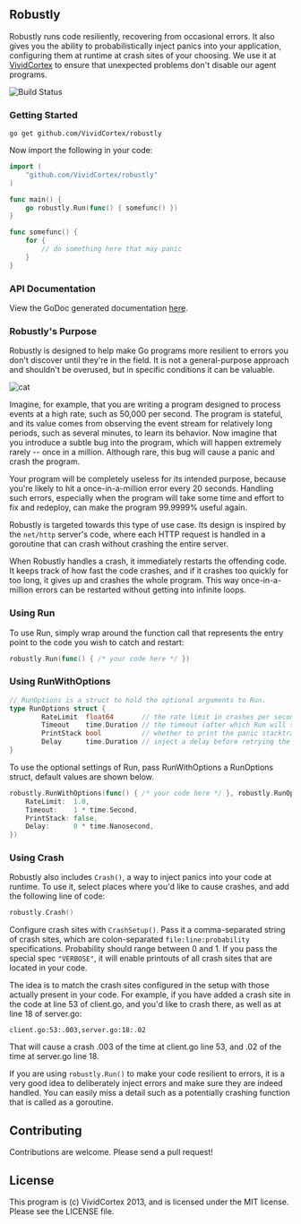 ## Robustly

Robustly runs code resiliently, recovering from occasional errors.
It also gives you the ability to probabilistically inject panics into
your application, configuring them at runtime at crash sites of your
choosing. We use it at [VividCortex](https://vividcortex.com/blog/2013/07/30/writing-resilient-programs-with-go-and-robustly-run/)
to ensure that unexpected problems don't disable our agent programs.

![Build Status](https://circleci.com/gh/VividCortex/robustly.png?circle-token=75e143a154914d6ecf50376b0d93b5401739c52e)

### Getting Started

```
go get github.com/VividCortex/robustly
```

Now import the following in your code:

```go
import (
	"github.com/VividCortex/robustly"
)

func main() {
	go robustly.Run(func() { somefunc() })
}

func somefunc() {
	for {
		// do something here that may panic
	}
}
```

### API Documentation

View the GoDoc generated documentation [here](http://godoc.org/github.com/VividCortex/robustly).

### Robustly's Purpose

Robustly is designed to help make Go programs more resilient to errors
you don't discover until they're in the field. It is not a general-purpose
approach and shouldn't be overused, but in specific conditions it can be valuable.

![cat](http://eventingnation.com/eventingnation.com/images/2012/04/cat-helmet.jpg)

Imagine, for example, that you are writing a program designed to process events
at a high rate, such as 50,000 per second. The program is stateful, and its
value comes from observing the event stream for relatively long periods, such
as several minutes, to learn its behavior. Now imagine that you introduce a
subtle bug into the program, which will happen extremely rarely -- once in a
million. Although rare, this bug will cause a panic and crash the program.

Your program will be completely useless for its intended purpose, because
you're likely to hit a once-in-a-million error every 20 seconds.
Handling such errors, especially when the program will take some time and effort
to fix and redeploy, can make the program 99.9999% useful again.

Robustly is targeted towards this type of use case. Its design is inspired by
the `net/http` server's code, where each HTTP request is handled in a goroutine
that can crash without crashing the entire server.

When Robustly handles a crash, it immediately restarts the offending code. It keeps
track of how fast the code crashes, and if it crashes too quickly for too long, it
gives up and crashes the whole program. This way once-in-a-million errors can be
restarted without getting into infinite loops.

### Using Run

To use Run, simply wrap around the function call that represents
the entry point to the code you wish to catch and restart:

```go
robustly.Run(func() { /* your code here */ })
```

### Using RunWithOptions

```go
// RunOptions is a struct to hold the optional arguments to Run.
type RunOptions struct {
        RateLimit  float64       // the rate limit in crashes per second
        Timeout    time.Duration // the timeout (after which Run will stop trying)
        PrintStack bool          // whether to print the panic stacktrace or not
        Delay      time.Duration // inject a delay before retrying the run
}
```

To use the optional settings of Run, pass RunWithOptions a RunOptions struct, 
default values are shown below.

```go
robustly.RunWithOptions(func() { /* your code here */ }, robustly.RunOptions{
	RateLimit:  1.0,
	Timeout:    1 * time.Second,
	PrintStack: false,
	Delay:      0 * time.Nanosecond,
})
```

### Using Crash

Robustly also includes `Crash()`, a way to inject panics into your code at runtime.
To use it, select places where you'd like to cause crashes, and add the following
line of code:

```go
robustly.Crash()
```

Configure crash sites with `CrashSetup()`. Pass it a comma-separated string of crash
sites, which are colon-separated `file:line:probability` specifications. Probability
should range between 0 and 1. If you pass the special spec `"VERBOSE"`, it will enable
printouts of all crash sites that are located in your code.

The idea is to match the crash sites configured in the setup with those actually
present in your code. For example, if you have added a crash site in the code at
line 53 of client.go, and you'd like to crash there, as well as at line 18 of server.go:

    client.go:53:.003,server.go:18:.02

That will cause a crash .003 of the time at client.go line 53, and .02 of the time
at server.go line 18.

If you are using `robustly.Run()` to make your code resilient to errors, it is a very
good idea to deliberately inject errors and make sure they are indeed handled. You can
easily miss a detail such as a potentially crashing function that is called as a goroutine.

## Contributing

Contributions are welcome. Please send a pull request!

## License

This program is (c) VividCortex 2013, and is licensed under the MIT license. Please see the LICENSE file.
